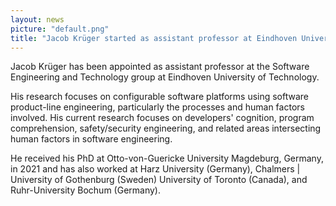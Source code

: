 ```yaml
---
layout: news
picture: "default.png"
title: "Jacob Krüger started as assistant professor at Eindhoven University of Technology"
---
```


Jacob Krüger has been appointed as assistant professor at the Software Engineering and Technology group at Eindhoven University of Technology. 

His research focuses on configurable software platforms using software product-line engineering, particularly the processes and human factors involved. His current research focuses on developers' cognition, program comprehension, safety/security engineering, and related areas intersecting human factors in software engineering. 

He received his PhD at Otto-von-Guericke University Magdeburg, Germany, in 2021 and has also worked at Harz University (Germany), Chalmers | University of Gothenburg (Sweden) University of Toronto (Canada), and Ruhr-University Bochum (Germany).
